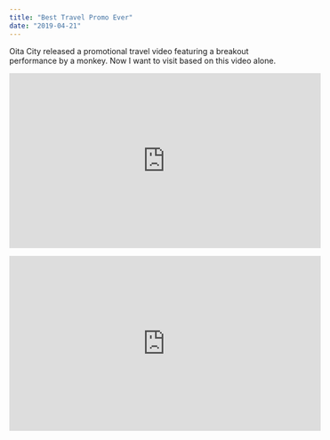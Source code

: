```yaml
---
title: "Best Travel Promo Ever"
date: "2019-04-21"
---
```


Oita City released a promotional travel video featuring a breakout performance by a monkey. Now I want to visit based on this video alone.

<p><iframe width="560" height="315" src="https://www.youtube.com/embed/dqnjjECu6ZQ" frameborder="0" allow="accelerometer; autoplay; encrypted-media; gyroscope; picture-in-picture" allowfullscreen></iframe></p>

<p><iframe width="560" height="315" src="https://www.youtube.com/embed/BmGMfHHSdUI" frameborder="0" allow="accelerometer; autoplay; encrypted-media; gyroscope; picture-in-picture" allowfullscreen></iframe></p>
